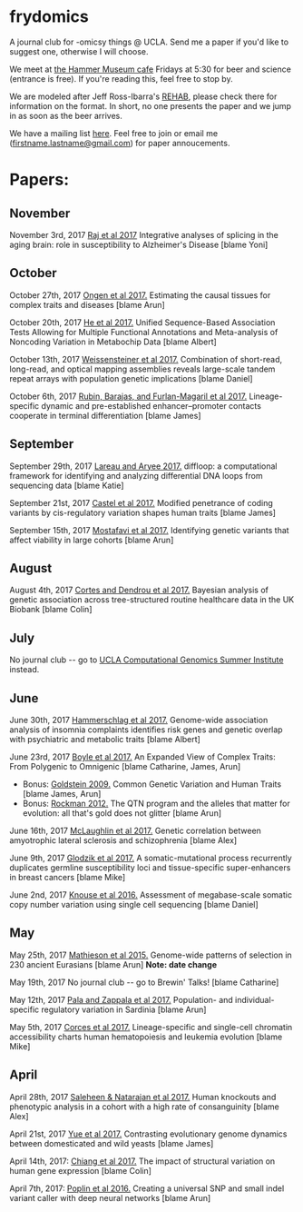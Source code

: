 # frydomics
A journal club for -omicsy things @ UCLA. Send me a paper if you'd like to suggest one, otherwise I will choose. 

We meet at [the Hammer Museum cafe](https://hammer.ucla.edu/ammo/) Fridays at 5:30 for beer and science (entrance is free). If you're reading this, feel free to stop by.

We are modeled after Jeff Ross-Ibarra's [REHAB](http://www.rilab.org/rehab.html), please check there for information on the format. In short, no one presents the paper and we jump in as soon as the beer arrives.

We have a mailing list [here](https://groups.google.com/forum/#!forum/frydomics). Feel free to join or email me (firstname.lastname@gmail.com) for paper annoucements.

# Papers:

## November
November 3rd, 2017 [Raj et al 2017](https://www.biorxiv.org/content/early/2017/08/10/174565) Integrative analyses of splicing in the aging brain: role in susceptibility to Alzheimer's Disease [blame Yoni]

## October
October 27th, 2017 [Ongen et al 2017.](https://www.nature.com/ng/journal/vaop/ncurrent/full/ng.3981.html) Estimating the causal tissues for complex traits and diseases [blame Arun]

October 20th, 2017 [He et al 2017.](http://www.cell.com/ajhg/fulltext/S0002-9297(17)30289-6) Unified Sequence-Based Association Tests Allowing for Multiple Functional Annotations and Meta-analysis of Noncoding Variation in Metabochip Data [blame Albert]

October 13th, 2017 [Weissensteiner et al 2017.](http://genome.cshlp.org/content/27/5/697) Combination of short-read, long-read, and optical mapping assemblies reveals large-scale tandem repeat arrays with population genetic implications [blame Daniel]

October 6th, 2017 [Rubin, Barajas, and Furlan-Magaril et al 2017.](https://www.nature.com/ng/journal/vaop/ncurrent/full/ng.3935.html) Lineage-specific dynamic and pre-established enhancer–promoter contacts cooperate in terminal differentiation [blame James]

## September
September 29th, 2017 [Lareau and Aryee 2017.](https://www.biorxiv.org/content/early/2016/12/24/087338) diffloop: a computational framework for identifying and analyzing differential DNA loops from sequencing data [blame Katie]

September 21st, 2017 [Castel et al 2017.](http://www.biorxiv.org/content/early/2017/09/18/190397) Modified penetrance of coding variants by cis-regulatory variation shapes human traits [blame James]

September 15th, 2017 [Mostafavi et al 2017.](http://journals.plos.org/plosbiology/article?id=10.1371/journal.pbio.2002458) Identifying genetic variants that affect viability in large cohorts [blame Arun]

## August
August 4th, 2017 [Cortes and Dendrou et al 2017.](https://www.nature.com/ng/journal/vaop/ncurrent/full/ng.3926.html) Bayesian analysis of genetic association across tree-structured routine healthcare data in the UK Biobank [blame Colin]

## July
No journal club -- go to [UCLA Computational Genomics Summer Institute](http://computationalgenomics.bioinformatics.ucla.edu) instead.

## June 
June 30th, 2017 [Hammerschlag et al 2017.](http://www.nature.com/ng/journal/vaop/ncurrent/full/ng.3888.html) Genome-wide association analysis of insomnia complaints identifies risk genes and genetic overlap with psychiatric and metabolic traits [blame Albert]

June 23rd, 2017 [Boyle et al 2017.](http://www.sciencedirect.com/science/article/pii/S0092867417306293) An Expanded View of Complex Traits: From Polygenic to Omnigenic [blame Catharine, James, Arun]

- Bonus: [Goldstein 2009.](http://www.nejm.org/doi/full/10.1056/NEJMp0806284) Common Genetic Variation and Human Traits [blame James, Arun]
- Bonus: [Rockman 2012.](http://onlinelibrary.wiley.com/doi/10.1111/j.1558-5646.2011.01486.x/abstract) The QTN program and the alleles that matter for evolution: all that's gold does not glitter [blame Arun]

June 16th, 2017 [McLaughlin et al 2017.](http://www.nature.com/articles/ncomms14774) Genetic correlation between amyotrophic lateral sclerosis and schizophrenia [blame Alex]

June 9th, 2017 [Glodzik et al 2017.](http://www.nature.com/ng/journal/v49/n3/abs/ng.3771.html) A somatic-mutational process recurrently duplicates germline susceptibility loci and tissue-specific super-enhancers in breast cancers [blame Mike]

June 2nd, 2017 [Knouse et al 2016.](http://genome.cshlp.org/content/26/3/376) Assessment of megabase-scale somatic copy number variation using single cell sequencing [blame Daniel] 

## May

May 25th, 2017 [Mathieson et al 2015.](https://www.nature.com/nature/journal/v528/n7583/full/nature16152.html) Genome-wide patterns of selection in 230 ancient Eurasians [blame Arun] **Note: date change**

May 19th, 2017 No journal club -- go to Brewin' Talks! [blame Catharine]

May 12th, 2017 [Pala and Zappala et al 2017.](http://www.nature.com/ng/journal/vaop/ncurrent/full/ng.3840.html) Population- and individual-specific regulatory variation in Sardinia [blame Arun]

May 5th, 2017 [Corces et al 2017.](https://www.nature.com/ng/journal/v48/n10/full/ng.3646.html) Lineage-specific and single-cell chromatin accessibility charts human hematopoiesis and leukemia evolution [blame Mike]

## April

April 28th, 2017 [Saleheen & Natarajan et al 2017.](https://www.nature.com/nature/journal/v544/n7649/full/nature22034.html) Human knockouts and phenotypic analysis in a cohort with a high rate of consanguinity [blame Alex]

April 21st, 2017 [Yue et al 2017.](http://www.nature.com/ng/journal/vaop/ncurrent/full/ng.3847.html) Contrasting evolutionary genome dynamics between domesticated and wild yeasts [blame James]

April 14th, 2017: [Chiang et al 2017.](http://www.nature.com/ng/journal/vaop/ncurrent/full/ng.3834.html) The impact of structural variation on human gene expression [blame Colin]

April 7th, 2017: [Poplin et al 2016.](http://biorxiv.org/content/early/2016/12/21/092890) Creating a universal SNP and small indel variant caller with deep neural networks [blame Arun]

